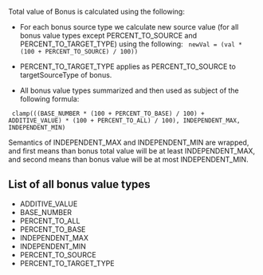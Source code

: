 Total value of Bonus is calculated using the following:

-   For each bonus source type we calculate new source value (for all bonus value types except PERCENT_TO_SOURCE and PERCENT_TO_TARGET_TYPE) using the following:
` newVal = (val * (100 + PERCENT_TO_SOURCE) / 100))`

- PERCENT_TO_TARGET_TYPE applies as PERCENT_TO_SOURCE to targetSourceType of bonus.

-   All bonus value types summarized and then used as subject of the following formula:

` clamp(((BASE_NUMBER * (100 + PERCENT_TO_BASE) / 100) + ADDITIVE_VALUE) * (100 + PERCENT_TO_ALL) / 100), INDEPENDENT_MAX, INDEPENDENT_MIN)`

Semantics of INDEPENDENT_MAX and INDEPENDENT_MIN are wrapped, and first means than bonus total value will be at least INDEPENDENT_MAX, and second means than bonus value will be at most INDEPENDENT_MIN.

## List of all bonus value types

-   ADDITIVE_VALUE
-   BASE_NUMBER
-   PERCENT_TO_ALL
-   PERCENT_TO_BASE
-   INDEPENDENT_MAX
-   INDEPENDENT_MIN
-   PERCENT_TO_SOURCE
-   PERCENT_TO_TARGET_TYPE